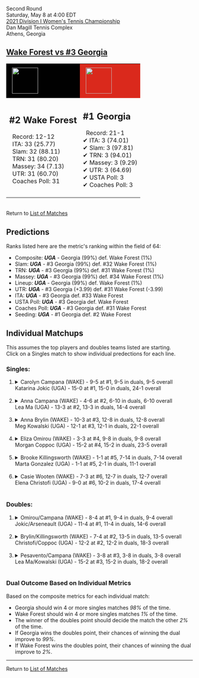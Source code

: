 Second Round  
Saturday, May 8 at 4:00 EDT  
[2021 Division I Women's Tennis Championship](../index.md)  
Dan Magill Tennis Complex  
Athens, Georgia  
## [Wake Forest vs #3 Georgia](https://www.ncaa.com/game/5833687)  

<table><tr style="background-color: #d9d9d9 !important"><td style="background-color: #010101 !important"><img src="https://www.ncaa.com/sites/default/files/images/logos/schools/w/wake-forest.70.png" width="70" height="70" style="padding: 8px;" /></td><td style="background-color: #DA291C !important"><img src="https://www.ncaa.com/sites/default/files/images/logos/schools/g/georgia.70.png" width="70" height="70" style="padding: 8px;" /></td></tr><tr>
<td>  

<h2>#2 Wake Forest</h2>  
&nbsp; Record: 12-12<br>  
&nbsp; ITA: 33 (25.77)<br>  
&nbsp; Slam: 32 (88.11)<br>  
&nbsp; TRN: 31 (80.20)<br>  
&nbsp; Massey: 34 (7.13)<br>  
&nbsp; UTR: 31 (60.70)<br>  
&nbsp; Coaches Poll: 31<br>  
<br>  

</td>
<td>  

<h2>#1 Georgia</h2>  
&nbsp; Record: 21-1<br>  
&#10004; ITA: 3 (74.01)<br>  
&#10004; Slam: 3 (97.81)<br>  
&#10004; TRN: 3 (94.01)<br>  
&#10004; Massey: 3 (9.29)<br>  
&#10004; UTR: 3 (64.69)<br>  
&#10004; USTA Poll: 3<br>  
&#10004; Coaches Poll: 3<br>  
<br>  

</td>
</tr></table>  


<br>Return to [List of Matches](../index.md)  

## Predictions  

Ranks listed here are the metric's ranking within the field of 64:  
- Composite: ***UGA*** - Georgia (99%) def. Wake Forest (1%)  
- Slam: ***UGA*** - #3 Georgia (99%) def. #32 Wake Forest (1%)  
- TRN: ***UGA*** - #3 Georgia (99%) def. #31 Wake Forest (1%)  
- Massey: ***UGA*** - #3 Georgia (99%) def. #34 Wake Forest (1%)  
- Lineup: ***UGA*** - Georgia (99%) def. Wake Forest (1%)  
- UTR: ***UGA*** - #3 Georgia (+3.99) def. #31 Wake Forest (-3.99)  
- ITA: ***UGA*** - #3 Georgia def. #33 Wake Forest  
- USTA Poll: ***UGA*** - #3 Georgia def. Wake Forest  
- Coaches Poll: ***UGA*** - #3 Georgia def. #31 Wake Forest  
- Seeding: ***UGA*** - #1 Georgia def. #2 Wake Forest  

## Individual Matchups  
This assumes the top players and doubles teams listed are starting.  
Click on a Singles match to show individual predections for each line.  

### Singles:  

<ol>
<li><details>
<summary markdown="span">Carolyn Campana (WAKE) - 9-5 at #1, 9-5 in duals, 9-5 overall<br>Katarina Jokic (UGA) - 15-0 at #1, 15-0 in duals, 24-1 overall</summary>
<h4>Predictions</h4><ul>
<li>Composite: <b><i>UGA</i></b> - Jokic (86%) def. Campana (14%)</li>  
<li>Slam: <b><i>UGA</i></b> - Jokic (84%) def. Campana (16%)</li>  
<li>TRN: <b><i>UGA</i></b> - Jokic (92%) def. Campana (8%)</li>  
<li>Massey: <b><i>UGA</i></b> - Jokic (80%) def. Campana (20%)</li>  
<li>UTR: <b><i>UGA</i></b> - Jokic (90%) def. Campana (10%)</li>  
<li>ITA: <b><i>UGA</i></b> - Jokic (60.56) def. Campana (28.61)</li>  
</ul>
</details>&nbsp;</li>
<li><details>
<summary markdown="span">Anna Campana (WAKE) - 4-6 at #2, 6-10 in duals, 6-10 overall<br>Lea Ma (UGA) - 13-3 at #2, 13-3 in duals, 14-4 overall</summary>
<h4>Predictions</h4><ul>
<li>Composite: <b><i>UGA</i></b> - Ma (90%) def. Campana (10%)</li>  
<li>Slam: <b><i>UGA</i></b> - Ma (89%) def. Campana (11%)</li>  
<li>TRN: <b><i>UGA</i></b> - Ma (93%) def. Campana (7%)</li>  
<li>Massey: <b><i>UGA</i></b> - Ma (87%) def. Campana (13%)</li>  
<li>UTR: <b><i>UGA</i></b> - Ma (90%) def. Campana (10%)</li>  
<li>ITA: <b><i>WAKE</i></b> - Campana (11.52) def. Ma (11.14)</li>  
</ul>
</details>&nbsp;</li>
<li><details>
<summary markdown="span">Anna Brylin (WAKE) - 10-3 at #3, 12-8 in duals, 12-8 overall<br>Meg Kowalski (UGA) - 12-1 at #3, 12-1 in duals, 22-1 overall</summary>
<h4>Predictions</h4><ul>
<li>Composite: <b><i>UGA</i></b> - Kowalski (88%) def. Brylin (12%)</li>  
<li>Slam: <b><i>UGA</i></b> - Kowalski (91%) def. Brylin (9%)</li>  
<li>TRN: <b><i>UGA</i></b> - Kowalski (94%) def. Brylin (6%)</li>  
<li>Massey: <b><i>UGA</i></b> - Kowalski (85%) def. Brylin (15%)</li>  
<li>UTR: <b><i>UGA</i></b> - Kowalski (80%) def. Brylin (20%)</li>  
<li>ITA: <b><i>UGA</i></b> - Kowalski (23.73) def. Brylin (2.10)</li>  
</ul>
</details>&nbsp;</li>
<li><details>
<summary markdown="span">Eliza Omirou (WAKE) - 3-3 at #4, 9-8 in duals, 9-8 overall<br>Morgan Coppoc (UGA) - 15-2 at #4, 15-2 in duals, 23-5 overall</summary>
<h4>Predictions</h4><ul>
<li>Composite: <b><i>UGA</i></b> - Coppoc (91%) def. Omirou (9%)</li>  
<li>Slam: <b><i>UGA</i></b> - Coppoc (92%) def. Omirou (8%)</li>  
<li>TRN: <b><i>UGA</i></b> - Coppoc (94%) def. Omirou (6%)</li>  
<li>Massey: <b><i>UGA</i></b> - Coppoc (88%) def. Omirou (12%)</li>  
<li>UTR: <b><i>UGA</i></b> - Coppoc (90%) def. Omirou (10%)</li>  
<li>ITA: <b><i>UGA</i></b> - Coppoc (8.66) def. Omirou (1.88)</li>  
</ul>
</details>&nbsp;</li>
<li><details>
<summary markdown="span">Brooke Killingsworth (WAKE) - 1-1 at #5, 7-14 in duals, 7-14 overall<br>Marta Gonzalez (UGA) - 1-1 at #5, 2-1 in duals, 11-1 overall</summary>
<h4>Predictions</h4><ul>
<li>Composite: <b><i>UGA</i></b> - Gonzalez (93%) def. Killingsworth (7%)</li>  
<li>Slam: <b><i>UGA</i></b> - Gonzalez (91%) def. Killingsworth (9%)</li>  
<li>TRN: <b><i>UGA</i></b> - Gonzalez (97%) def. Killingsworth (3%)</li>  
<li>Massey: <b><i>UGA</i></b> - Gonzalez (92%) def. Killingsworth (8%)</li>  
<li>UTR: <b><i>UGA</i></b> - Gonzalez (93%) def. Killingsworth (7%)</li>  
<li>ITA: <b><i>UGA</i></b> - Gonzalez (11.71) def. Killingsworth (1.48)</li>  
</ul>
</details>&nbsp;</li>
<li><details>
<summary markdown="span">Casie Wooten (WAKE) - 7-3 at #6, 12-7 in duals, 12-7 overall<br>Elena Christofi (UGA) - 9-0 at #6, 10-2 in duals, 17-4 overall</summary>
<h4>Predictions</h4><ul>
<li>Composite: <b><i>UGA</i></b> - Christofi (77%) def. Wooten (23%)</li>  
<li>Slam: <b><i>UGA</i></b> - Christofi (81%) def. Wooten (19%)</li>  
<li>TRN: <b><i>UGA</i></b> - Christofi (79%) def. Wooten (21%)</li>  
<li>Massey: <b><i>UGA</i></b> - Christofi (63%) def. Wooten (37%)</li>  
<li>UTR: <b><i>UGA</i></b> - Christofi (84%) def. Wooten (16%)</li>  
<li>ITA: <b><i>UGA</i></b> - Christofi (2.36) def. Wooten (1.70)</li>  
</ul>
</details>&nbsp;</li>
</ol>

### Doubles:  

<ol>
<li><details>
<summary markdown="span">Omirou/Campana (WAKE) - 8-4 at #1, 9-4 in duals, 9-4 overall<br>Jokic/Arseneault (UGA) - 11-4 at #1, 11-4 in duals, 14-6 overall</summary>
<br>Sorry, we don't have any metrics for this match
</details>&nbsp;</li>
<li><details>
<summary markdown="span">Brylin/Killingsworth (WAKE) - 7-4 at #2, 13-5 in duals, 13-5 overall<br>Christofi/Coppoc (UGA) - 12-2 at #2, 12-2 in duals, 18-3 overall</summary>
<br>Sorry, we don't have any metrics for this match
</details>&nbsp;</li>
<li><details>
<summary markdown="span">Pesavento/Campana (WAKE) - 3-8 at #3, 3-8 in duals, 3-8 overall<br>Lea Ma/Kowalski (UGA) - 15-2 at #3, 15-2 in duals, 18-2 overall</summary>
<br>Sorry, we don't have any metrics for this match
</details>&nbsp;</li>
</ol>

### Dual Outcome Based on Individual Metrics  
  
Based on the composite metrics for each individual match:  
- Georgia should win 4 or more singles matches *98%* of the time.  
- Wake Forest should win 4 or more singles matches *1%* of the time.  
- The winner of the doubles point should decide the match the other *2%* of the time.  
- If Georgia wins the doubles point, their chances of winning the dual improve to *99%*.  
- If Wake Forest wins the doubles point, their chances of winning the dual improve to *2%*.  
  
------

Return to [List of Matches](../index.md)  
